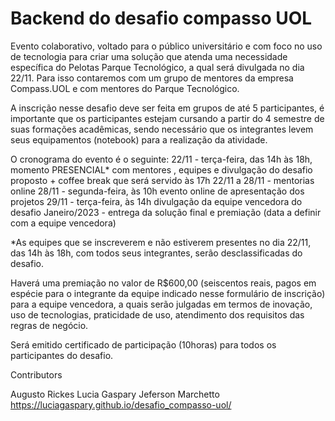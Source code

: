 # Backend do desafio compasso UOL
Evento colaborativo, voltado para o público universitário e com foco no uso de tecnologia para criar uma solução que atenda uma necessidade específica do Pelotas Parque Tecnológico, a qual será divulgada no dia 22/11. Para isso contaremos com um grupo de mentores da empresa Compass.UOL e com mentores do Parque Tecnológico.

A inscrição nesse desafio deve ser feita em grupos de até 5 participantes, é importante que os participantes estejam cursando a partir do 4 semestre de suas formações acadêmicas, sendo necessário que os integrantes levem seus equipamentos (notebook) para a realização da atividade.

O cronograma do evento é o seguinte: 22/11 - terça-feira, das 14h às 18h, momento PRESENCIAL* com mentores , equipes e divulgação do desafio proposto + coffee break que será servido às 17h 22/11 a 28/11 - mentorias online 28/11 - segunda-feira, às 10h evento online de apresentação dos projetos 29/11 - terça-feira, às 14h divulgação da equipe vencedora do desafio Janeiro/2023 - entrega da solução final e premiação (data a definir com a equipe vencedora)

*As equipes que se inscreverem e não estiverem presentes no dia 22/11, das 14h às 18h, com todos seus integrantes, serão desclassificadas do desafio.

Haverá uma premiação no valor de R$600,00 (seiscentos reais, pagos em espécie para o integrante da equipe indicado nesse formulário de inscrição) para a equipe vencedora, a quais serão julgadas em termos de inovação, uso de tecnologias, praticidade de uso, atendimento dos requisitos das regras de negócio.

Será emitido certificado de participação (10horas) para todos os participantes do desafio.

Contributors

Augusto Rickes
Lucia Gaspary
Jeferson Marchetto
https://luciagaspary.github.io/desafio_compasso-uol/
